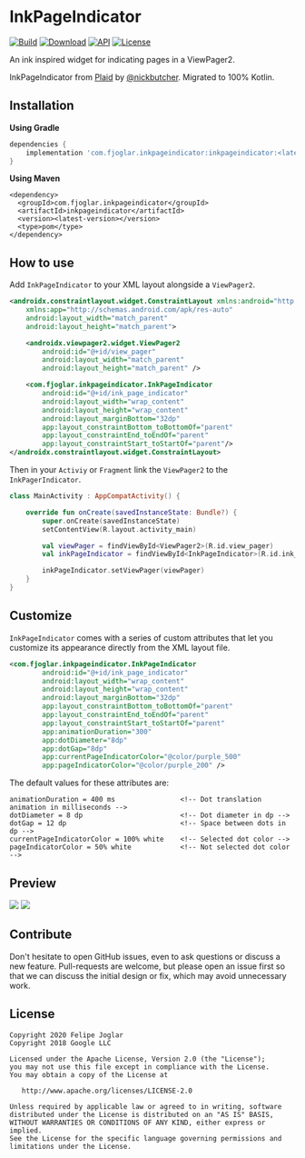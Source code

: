 # InkPageIndicator
[![Build](https://github.com/fjoglar/InkPageIndicator/workflows/Build/badge.svg)](https://github.com/fjoglar/InkPageIndicator/actions?query=workflow%3A%22Build%22)
[![Download](https://api.bintray.com/packages/fjoglar/android/inkpageindicator/images/download.svg)](https://bintray.com/fjoglar/android/inkpageindicator/_latestVersion)
[![API](https://img.shields.io/badge/API-21%2B-brightgreen.svg?style=flat)](https://developer.android.com/studio/releases/platforms#5.0)
[![License](https://img.shields.io/badge/license-Apache%202.0-blue.svg)](https://github.com/fjoglar/InkPageIndicator/blob/master/LICENSE)

An ink inspired widget for indicating pages in a ViewPager2.

InkPageIndicator from [Plaid](https://github.com/nickbutcher/plaid) by [@nickbutcher](https://github.com/nickbutcher).
Migrated to 100% Kotlin.

## Installation
**Using Gradle**
```gradle
dependencies {
    implementation 'com.fjoglar.inkpageindicator:inkpageindicator:<latest-version>'
}
```

**Using Maven**

```maven
<dependency>
  <groupId>com.fjoglar.inkpageindicator</groupId>
  <artifactId>inkpageindicator</artifactId>
  <version><latest-version></version>
  <type>pom</type>
</dependency>
```

## How to use
Add `InkPageIndicator` to your XML layout alongside a `ViewPager2`.

```xml
<androidx.constraintlayout.widget.ConstraintLayout xmlns:android="http://schemas.android.com/apk/res/android"
    xmlns:app="http://schemas.android.com/apk/res-auto"
    android:layout_width="match_parent"
    android:layout_height="match_parent">

    <androidx.viewpager2.widget.ViewPager2
        android:id="@+id/view_pager"
        android:layout_width="match_parent"
        android:layout_height="match_parent" />

    <com.fjoglar.inkpageindicator.InkPageIndicator
        android:id="@+id/ink_page_indicator"
        android:layout_width="wrap_content"
        android:layout_height="wrap_content"
        android:layout_marginBottom="32dp"
        app:layout_constraintBottom_toBottomOf="parent"
        app:layout_constraintEnd_toEndOf="parent"
        app:layout_constraintStart_toStartOf="parent"/>
</androidx.constraintlayout.widget.ConstraintLayout>
```
Then in your `Activiy` or `Fragment` link the `ViewPager2` to the `InkPagerIndicator`.

```kotlin
class MainActivity : AppCompatActivity() {

    override fun onCreate(savedInstanceState: Bundle?) {
        super.onCreate(savedInstanceState)
        setContentView(R.layout.activity_main)

        val viewPager = findViewById<ViewPager2>(R.id.view_pager)
        val inkPageIndicator = findViewById<InkPageIndicator>(R.id.ink_page_indicator)

        inkPageIndicator.setViewPager(viewPager)
    }
}
``` 

## Customize
`InkPageIndicator` comes with a series of custom attributes that let you customize its appearance directly from the XML layout file.

```xml
<com.fjoglar.inkpageindicator.InkPageIndicator
        android:id="@+id/ink_page_indicator"
        android:layout_width="wrap_content"
        android:layout_height="wrap_content"
        android:layout_marginBottom="32dp"
        app:layout_constraintBottom_toBottomOf="parent"
        app:layout_constraintEnd_toEndOf="parent"
        app:layout_constraintStart_toStartOf="parent"
        app:animationDuration="300"
        app:dotDiameter="8dp"
        app:dotGap="8dp"
        app:currentPageIndicatorColor="@color/purple_500"
        app:pageIndicatorColor="@color/purple_200" />
```

The default values for these attributes are: 

```
animationDuration = 400 ms                <!-- Dot translation animation in milliseconds -->
dotDiameter = 8 dp                        <!-- Dot diameter in dp -->
dotGap = 12 dp                            <!-- Space between dots in dp -->
currentPageIndicatorColor = 100% white    <!-- Selected dot color -->
pageIndicatorColor = 50% white            <!-- Not selected dot color -->
```

## Preview
![](https://github.com/fjoglar/InkPageIndicator/blob/master/screenshots/plaid.gif)
![](https://github.com/fjoglar/InkPageIndicator/blob/master/screenshots/lyricly.gif)

## Contribute
Don't hesitate to open GitHub issues, even to ask questions or discuss a new feature. Pull-requests are welcome, but please open an issue first so that we can discuss the initial design or fix, which may avoid unnecessary work.

## License

```
Copyright 2020 Felipe Joglar
Copyright 2018 Google LLC

Licensed under the Apache License, Version 2.0 (the "License");
you may not use this file except in compliance with the License.
You may obtain a copy of the License at

   http://www.apache.org/licenses/LICENSE-2.0

Unless required by applicable law or agreed to in writing, software
distributed under the License is distributed on an "AS IS" BASIS,
WITHOUT WARRANTIES OR CONDITIONS OF ANY KIND, either express or implied.
See the License for the specific language governing permissions and
limitations under the License.
```
